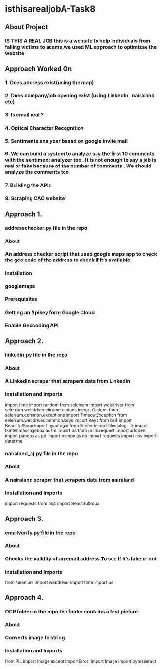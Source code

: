 # isthisarealjobA-Task8


## About Project
### IS THIS A REAL JOB this is a website to help individuals from falling victims to scams,we used ML approach to optimizse the website


## Approach Worked On
### 1. Does address exist(using the map)
### 2. Does company/job opening exist (using LinkedIn , nairaland etc)
### 3. Is email real ?
### 4. Optical Character Recognition
### 5. Sentiments analyzer based on google invite mail
### 6. We can build a system to analyze say the first 10 comments with the sentiment analyzer too . It is not enough to say a job is real or fake because of the number of comments . We should analyze the comments too
### 7. Building the APIs
### 8. Scraping CAC website

## Approach 1.
### addresschecker.py file in the repo

### About 
### An address checker script that used google maps app to check the geo code of the address to check if it’s available

### Installation
### googlemaps

### Prerequisites
### Getting an Apikey form Google Cloud 
### Enable Geocoding API

## Approach 2.
### linkedin.py file in the repo

### About
### A LinkedIn scraper that scrapers data from LinkedIn 

### Installation and Imports
import time
import random
from selenium import webdriver
from selenium.webdriver.chrome.options import Options
from selenium.common.exceptions import TimeoutException
from selenium.webdriver.common.keys import Keys
from bs4 import BeautifulSoup
import pyautogui
from tkinter import filedialog, Tk
import tkinter.messagebox as tm
import os
from urllib.request import urlopen
import pandas as pd
import numpy as np
import requests
import csv
import datetime

### nairaland_aj.py file in the repo

### About
### A nairaland scraper that scrapers data from nairaland

### Installation and Imports
import requests
from bs4 import BeautifulSoup


## Approach 3.
### emailverify.py file in the repo

### About
### Checks the validity of an email address To see if it’s fake or not

### Installation and Imports
from selenium import webdriver
import time
import os


## Approach 4.
### OCR folder in the repo the folder contains a test picture

### About
### Converts image to string

### Installation and Imports
from PIL import Image
except ImportError:
    import Image
import pytesseract







